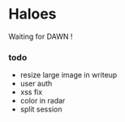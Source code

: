 # Haloes

Waiting for DAWN !

### todo
* resize large image in writeup
* user auth
* xss fix
* color in radar
* split session
